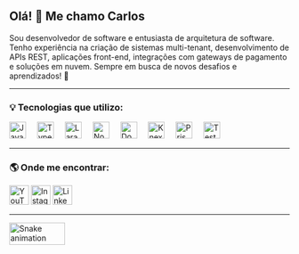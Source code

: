 ## Olá! 👋 Me chamo Carlos

Sou desenvolvedor de software e entusiasta de arquitetura de software. Tenho experiência na criação de sistemas multi-tenant, desenvolvimento de APIs REST, aplicações front-end, integrações com gateways de pagamento e soluções em nuvem. Sempre em busca de novos desafios e aprendizados! 🚀

---

### 💡 Tecnologias que utilizo:

<div align="left">
  <img src="https://cdn.jsdelivr.net/gh/devicons/devicon/icons/javascript/javascript-original.svg" height="30" alt="JavaScript" />
  <img width="12" />
  <img src="https://cdn.jsdelivr.net/gh/devicons/devicon/icons/typescript/typescript-original.svg" height="30" alt="TypeScript" />
  <img width="12" />
  <img src="https://cdn.jsdelivr.net/gh/devicons/devicon/icons/laravel/laravel-original.svg" height="30" alt="Laravel" />
  <img width="12" />
  <img src="https://cdn.jsdelivr.net/gh/devicons/devicon/icons/nodejs/nodejs-original.svg" height="30" alt="Node.js" />
  <img width="12" />
  <img src="https://cdn.jsdelivr.net/gh/devicons/devicon/icons/docker/docker-original.svg" height="30" alt="Docker" />
  <img width="12" />
  <img src="https://knexjs.org/knex-logo.png" height="30" alt="Knex.js" />
  <img width="12" />
  <img src="https://media2.dev.to/dynamic/image/width=320,height=320,fit=cover,gravity=auto,format=auto/https%3A%2F%2Fdev-to-uploads.s3.amazonaws.com%2Fuploads%2Forganization%2Fprofile_image%2F1608%2F0f93b179-76bf-4ee7-a838-e8222fbef062.png" height="30" alt="Prisma" />
  <img width="12" />
  <img src="https://vitest.dev/logo-shadow.svg" height="30" alt="Testes (Vitest/Jest)" />
</div>

---

### 🌎 Onde me encontrar:

<div align="left">
  <a href="https://www.youtube.com/@carlosviana-tech"><img src="https://img.shields.io/static/v1?message=Youtube&logo=youtube&label=&color=FF0000&logoColor=white&labelColor=&style=for-the-badge" height="35" alt="YouTube" /></a>
  <a href="https://www.instagram.com/carlosviana.tech/"><img src="https://img.shields.io/static/v1?message=Instagram&logo=instagram&label=&color=E4405F&logoColor=white&labelColor=&style=for-the-badge" height="35" alt="Instagram" /></a>
  <a href="https://www.linkedin.com/in/carlos-viana-563999293/"><img src="https://img.shields.io/static/v1?message=LinkedIn&logo=linkedin&label=&color=0077B5&logoColor=white&labelColor=&style=for-the-badge" height="35" alt="LinkedIn" /></a>
</div>

---

<img src="https://media3.giphy.com/media/v1.Y2lkPTc5MGI3NjExcWJxbXZwbHBkMTB0MWJsem1wMnBidmlldm5yYzRweTlrNjg3dDdycCZlcD12MV9pbnRlcm5hbF9naWZfYnlfaWQmY3Q9Zw/go3pCPP4899Jd3xb4p/giphy.gif" alt="Snake animation" width="100" height="40" />
